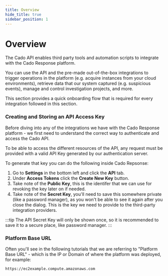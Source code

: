 ```yaml
---
title: Overview
hide_title: true
sidebar_position: 1
---
```


# Overview

The Cado API enables third party tools and automation scripts to integrate with the Cado Response platform.

You can use the API and the pre-made out-of-the-box integrations to trigger operations in the platform (e.g. acquire instances from your cloud environments), retrieve data that our system captured (e.g. suspicious events), manage and control investigation projects, and more.

This section provides a quick onboarding flow that is required for every integration followed in this section.

### Creating and Storing an API Access Key
Before diving into any of the integrations we have with the Cado Response platform - we first need to understand the correct way to authenticate and access the Cado API.

To be able to access the different resources of the API, any request must be provided with a valid API Key generated by our authentication server.

To generate that key you can do the following inside Cado Repsonse:
1. Go to **Settings** in the bottom left and click the **API** tab.
2. Under **Access Tokens** click the **Create New Key** button.
3. Take note of the **Public Key**, this is the identifer that we can use for revoking the key later on if needed.
4. Take note of the **Secret Key**, you'll need to save this somewhere private (like a password manager), as you won't be able to see it again after you close the dialog. This is the key we need to provide to the third-party integration providers.


:::tip
The API Secret Key will only be shown once, so it is recommended to save it to a secure place, like password manager.
:::

### Platform Base URL
Often you'll see in the following tutorials that we are referring to "Platform Base URL" - which is the IP or Domain of where the platform was deployed, for example:
```
https://ec2example.compute.amazonaws.com
```